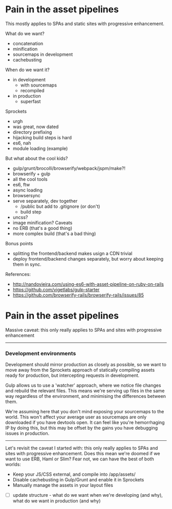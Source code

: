 # Pain in the asset pipelines

This mostly applies to SPAs and static sites with progressive enhancement.

What do we want?
- concatenation
- minification
- sourcemaps in development
- cachebusting



When do we want it?
- in development
  - with sourcemaps
  - recompiled
- in production
  - superfast

Sprockets

- urgh
- was great, now dated
- directory prefixing
- hijacking build steps is hard
- es6, nah
- module loading (example)

But what about the cool kids?

- gulp/grunt/brocolli/browserify/webpack/jspm/make?!
- browserify + gulp
- all the cool tools
- es6, ftw
- async loading
- browsersync
- serve separately, dev together
  - /public but add to .gitignore (or don't)
  - build step  
- uncss?
- image minification?
Caveats
- no ERB (that's a good thing)
- more complex build (that's a bad thing)


Bonus points
- splitting the frontend/backend makes usign a CDN trivial
- deploy frontend/backend changes separately, but worry about keeping them in sync.

References:
- http://nandovieira.com/using-es6-with-asset-pipeline-on-ruby-on-rails
- https://github.com/vigetlabs/gulp-starter
- https://github.com/browserify-rails/browserify-rails/issues/85

# Pain in the asset pipelines

Massive caveat: this only really applies to SPAs and sites with progressive enhancement

---

### Development environments

Development should mirror production as closely as possible, so we want to move away from the Sprockets approach of statically compiling assets ready for production, but intercepting requests in development. 

Gulp allows us to use a 'watcher' approach, where we notice file changes and rebuild the relevant files. This means we're serving up files in the same way regardless of the environment, and minimising the differences between them.

We're assuming here that you don't mind exposing your sourcemaps to the world. This won't affect your average user as sourcemaps are only downloaded if you have devtools open. It can feel like you're hemorrhaging IP by doing this, but this may be offset by the gains you have debugging issues in production. 

---

Let's revisit the caveat I started with: this only really applies to SPAs and sites with progressive enhancement. Does this mean we're doomed if we want to use ERB, Haml or Slim? Fear not, we can have the best of both worlds:

* Keep your JS/CSS external, and compile into /app/assets/
* Disable cachebusting in Gulp/Grunt and enable it in Sprockets
* Manually manage the assets in your layout files

- [ ] update structure - what do we want when we're developing (and why), what do we want in production (and why)
